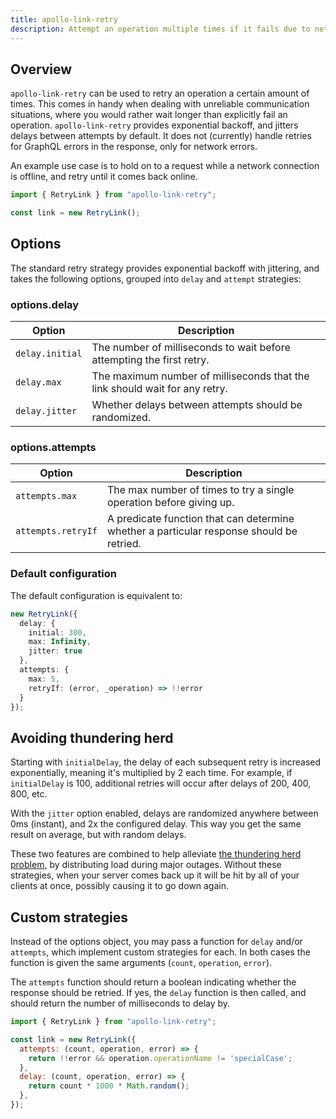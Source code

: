 ```yaml
---
title: apollo-link-retry
description: Attempt an operation multiple times if it fails due to network or server errors.
---
```


## Overview

`apollo-link-retry` can be used to retry an operation a certain amount of times. This comes in handy when dealing with unreliable communication situations, where you would rather wait longer than explicitly fail an operation. `apollo-link-retry` provides exponential backoff, and jitters delays between attempts by default. It does not (currently) handle retries for GraphQL errors in the response, only for network errors.

An example use case is to hold on to a request while a network connection is offline, and retry until it comes back online.

```js
import { RetryLink } from "apollo-link-retry";

const link = new RetryLink();
```

## Options

The standard retry strategy provides exponential backoff with jittering, and takes the following options, grouped into `delay` and `attempt` strategies:

### options.delay

| Option | Description |
| - | - |
| `delay.initial` | The number of milliseconds to wait before attempting the first retry. |
| `delay.max` | The maximum number of milliseconds that the link should wait for any retry. |
| `delay.jitter` | Whether delays between attempts should be randomized. |

### options.attempts

| Option | Description |
| - | - |
| `attempts.max` | The max number of times to try a single operation before giving up. |
| `attempts.retryIf` | A predicate function that can determine whether a particular response should be retried. |

### Default configuration

The default configuration is equivalent to:

```ts
new RetryLink({
  delay: {
    initial: 300,
    max: Infinity,
    jitter: true
  },
  attempts: {
    max: 5,
    retryIf: (error, _operation) => !!error
  }
});
```

## Avoiding thundering herd

Starting with `initialDelay`, the delay of each subsequent retry is increased exponentially, meaning it's multiplied by 2 each time. For example, if `initialDelay` is 100, additional retries will occur after delays of 200, 400, 800, etc.

With the `jitter` option enabled, delays are randomized anywhere between 0ms (instant), and 2x the configured delay. This way you get the same result on average, but with random delays.

These two features are combined to help alleviate [the thundering herd problem](https://en.wikipedia.org/wiki/Thundering_herd_problem), by distributing load during major outages. Without these strategies, when your server comes back up it will be hit by all of your clients at once, possibly causing it to go down again.

## Custom strategies

Instead of the options object, you may pass a function for `delay` and/or `attempts`, which implement custom strategies for each. In both cases the function is given the same arguments (`count`, `operation`, `error`).

The `attempts` function should return a boolean indicating whether the response should be retried. If yes, the `delay` function is then called, and should return the number of milliseconds to delay by.

```js
import { RetryLink } from "apollo-link-retry";

const link = new RetryLink({
  attempts: (count, operation, error) => {
    return !!error && operation.operationName != 'specialCase';
  },
  delay: (count, operation, error) => {
    return count * 1000 * Math.random();
  },
});
```
